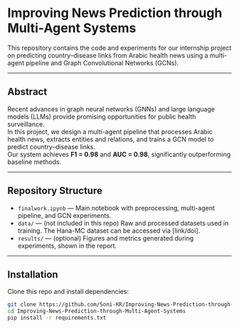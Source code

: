 # Improving News Prediction through Multi-Agent Systems

This repository contains the code and experiments for our internship project on predicting country–disease links from Arabic health news using a multi-agent pipeline and Graph Convolutional Networks (GCNs).

---

## Abstract
Recent advances in graph neural networks (GNNs) and large language models (LLMs) provide promising opportunities for public health surveillance.  
In this project, we design a multi-agent pipeline that processes Arabic health news, extracts entities and relations, and trains a GCN model to predict country–disease links.  
Our system achieves **F1 = 0.98** and **AUC = 0.98**, significantly outperforming baseline methods.  

---

## Repository Structure
- `finalwork.ipynb` — Main notebook with preprocessing, multi-agent pipeline, and GCN experiments.
- `data/` — (not included in this repo) Raw and processed datasets used in training. 
            The Hana-MC dataset can be accessed via [link/doi].
- `results/` — (optional) Figures and metrics generated during experiments, shown in the report.


---

## Installation
Clone this repo and install dependencies:

```bash
git clone https://github.com/Soni-KR/Improving-News-Prediction-through-Multi-Agent-Systems.git
cd Improving-News-Prediction-through-Multi-Agent-Systems
pip install -r requirements.txt

